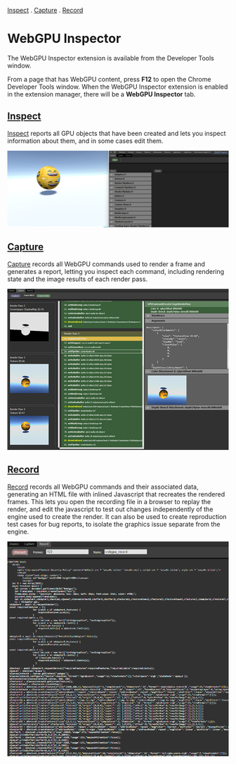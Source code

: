 [Inspect](inspect.md) . [Capture](capture.md) . [Record](record.md)

# WebGPU Inspector

The WebGPU Inspector extension is available from the Developer Tools window.

From a page that has WebGPU content, press **F12** to open the Chrome Developer Tools window. When the WebGPU Inspector extension is enabled in the extension manager, there will be a **WebGPU Inspector** tab.

## [Inspect](inspect.md)

[Inspect](inspect.md) reports all GPU objects that have been created and lets you inspect information about them, and in some cases edit them.

![WebGPU Inspector](images/inspect.png)

## [Capture](capture.md)

[Capture](capture.md) records all WebGPU commands used to render a frame and generates a report, letting you inspect each command, including rendering state and the image results of each render pass.

![Capture](images/capture.png)

## [Record](record.md)

[Record](record.md) records all WebGPU commands and their associated data, generating an HTML file with inlined Javascript that recreates the rendered frames. This lets you open the recording file in a browser to replay the render, and edit the javascript to test out changes independently of the engine used to create the render. It can also be used to create reproduction test cases for bug reports, to isolate the graphics issue separate from the engine.

![Record](images/record.png)
